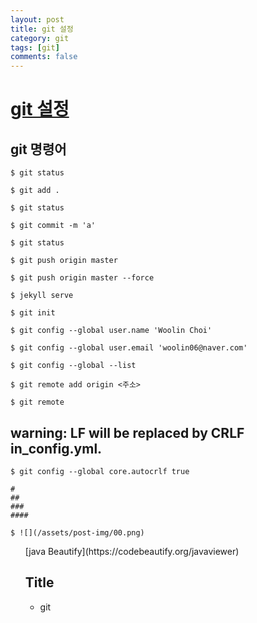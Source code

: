 ```yaml
---
layout: post
title: git 설정
category: git
tags: [git]
comments: false
---
```


# [git 설정]()

## git 명령어

~~~shell
$ git status

$ git add .

$ git status

$ git commit -m 'a'

$ git status

$ git push origin master

$ git push origin master --force

$ jekyll serve
~~~

~~~shell
$ git init

$ git config --global user.name 'Woolin Choi'

$ git config --global user.email 'woolin06@naver.com'

$ git config --global --list

$ git remote add origin <주소>

$ git remote 
~~~

## warning: LF will be replaced by CRLF in_config.yml.
~~~shell
$ git config --global core.autocrlf true
~~~

~~~
#
##
###
####
~~~

~~~shell
$ ![](/assets/post-img/00.png)
~~~

<ul>
[java Beautify](https://codebeautify.org/javaviewer)

## Title 
- git